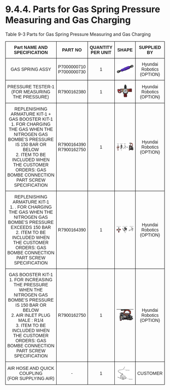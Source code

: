 ﻿# 9.4.4. Parts for Gas Spring Pressure Measuring and Gas Charging

Table 9-3 Parts for Gas Spring Pressure Measuring and Gas Charging
<style type="text/css">
.tg  {border-collapse:collapse;border-spacing:0;}
.tg td{border-color:black;border-style:solid;border-width:1px;font-family:Arial, sans-serif;font-size:14px;
  overflow:hidden;padding:10px 5px;word-break:normal;}
.tg th{border-color:black;border-style:solid;border-width:1px;font-family:Arial, sans-serif;font-size:14px;
  font-weight:normal;overflow:hidden;padding:10px 5px;word-break:normal;}
.tg .tg-baqh{text-align:center;vertical-align:middle}
.tg .tg-amwm{font-weight:bold;text-align:center;vertical-align:middle}
</style>
<table class="tg">
<thead>
  <tr>
    <th class="tg-amwm">Part NAME AND SPECIFICATION</th>
    <th class="tg-amwm">PART NO</th>
    <th class="tg-amwm">QUANTITY PER UNIT</th>
    <th class="tg-amwm">SHAPE</th>
    <th class="tg-amwm">SUPPLIED BY</th>
  </tr>
</thead>
<tbody>
  <tr>
    <td class="tg-baqh">GAS SPRING ASSY</td>
    <td class="tg-baqh">P7000000710<br>P7000000730</td>
    <td class="tg-baqh">1</td>
    <td class="tg-baqh"><img src="../../_assets/표9-3_그림1.png"></td>
    <td class="tg-baqh">Hyundai Robotics<br>(OPTION)</td>
  </tr>
  <tr>
    <td class="tg-baqh">PRESSURE TESTER-1 (FOR MEASURING THE PRESSURE)</td>
    <td class="tg-baqh">R7900162380</td>
    <td class="tg-baqh">1</td>
    <td class="tg-baqh"><img src="../../_assets/표9-3_그림2.png"></td>
    <td class="tg-baqh">Hyundai Robotics<br>(OPTION)</td>
  </tr>
  <tr>
    <td class="tg-baqh">REPLENISHING ARMATURE KIT-1
+ GAS BOOSTER KIT-1
1. FOR CHARGING THE GAS WHEN THE NITROGEN GAS BOMBE’S PRESSURE IS 150 BAR OR BELOW<br>
2. ITEM TO BE INCLUDED WHEN THE CUSTOMER ORDERS: GAS BOMBE CONNECTION PART SCREW SPECIFICATION
</td>
    <td class="tg-baqh">R7900164390<br>R7900162750</td>
    <td class="tg-baqh">1</td>
    <td class="tg-baqh"><img src="../../_assets/표9-3_그림3.png"></td>
    <td class="tg-baqh">Hyundai Robotics<br>(OPTION)</td>
  </tr>
  <tr>
    <td class="tg-baqh">REPLENISHING ARMATURE KIT-1<br>
1. . FOR CHARGING THE GAS WHEN THE NITROGEN GAS BOMBE’S PRESSURE 
EXCEEDS 150 BAR
<br>
2. ITEM TO BE INCLUDED WHEN THE CUSTOMER ORDERS: GAS BOMBE CONNECTION PART SCREW SPECIFICATION
</td>
    <td class="tg-baqh">R7900164390</td>
    <td class="tg-baqh">1</td>
    <td class="tg-baqh"><img src="../../_assets/표9-3_그림4.png"></td>
    <td class="tg-baqh">Hyundai Robotics<br>(OPTION)</td>
  </tr>
  <tr>
    <td class="tg-baqh">GAS BOOSTER KIT-1<br>
1. FOR INCREASING THE PRESSURE WHEN THE NITROGEN GAS BOMBE’S PRESSURE IS 150 BAR OR BELOW<br>
2. AIR INLET PLUG MALE : R1/4<br>
3. ITEM TO BE INCLUDED WHEN THE CUSTOMER ORDERS: GAS BOMBE CONNECTION PART SCREW SPECIFICATION
</td>
    <td class="tg-baqh">R7900162750</td>
    <td class="tg-baqh">1</td>
    <td class="tg-baqh"><img src="../../_assets/표9-3_그림5.png"></td>
    <td class="tg-baqh">Hyundai Robotics<br>(OPTION)</td>
  </tr>
  <tr>
    <td class="tg-baqh">AIR HOSE AND QUICK COUPLING<br>(FOR SUPPLYING AIR)</td>
    <td class="tg-baqh">-</td>
    <td class="tg-baqh">1</td>
    <td class="tg-baqh"><img src="../../_assets/표9-3_그림6.png"></td>
    <td class="tg-baqh">CUSTOMER</td>
  </tr>
</tbody>
</table>
